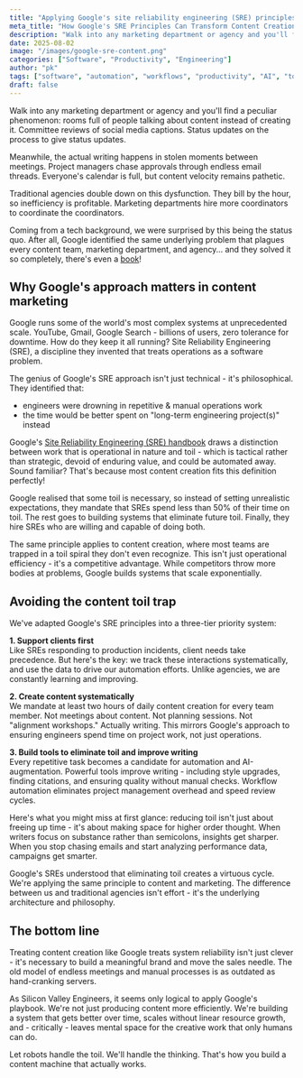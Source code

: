 ```yaml
---
title: "Applying Google's site reliability engineering (SRE) principles to writing & content"
meta_title: "How Google's SRE Principles Can Transform Content Creation"
description: "Walk into any marketing department or agency and you'll find a peculiar phenomenon: rooms full of people talking about content instead of creating it. Coming from a tech background, we were surprised by this being the status quo."
date: 2025-08-02
image: "/images/google-sre-content.png"
categories: ["Software", "Productivity", "Engineering"]
author: "pk"
tags: ["software", "automation", "workflows", "productivity", "AI", "tools", "marketing", "ph"]
draft: false
---
```


Walk into any marketing department or agency and you'll find a peculiar phenomenon: rooms full of people talking about content instead of creating it. Committee reviews of social media captions. Status updates on the process to give status updates.

Meanwhile, the actual writing happens in stolen moments between meetings. Project managers chase approvals through endless email threads. Everyone's calendar is full, but content velocity remains pathetic.

Traditional agencies double down on this dysfunction. They bill by the hour, so inefficiency is profitable. Marketing departments hire more coordinators to coordinate the coordinators. 

Coming from a tech background, we were surprised by this being the status quo. After all, Google identified the same underlying problem that plagues every content team, marketing department, and agency… and they solved it so completely, there's even a [book](https://sre.google/books/)!
 
## Why Google's approach matters in content marketing

Google runs some of the world's most complex systems at unprecedented scale. YouTube, Gmail, Google Search - billions of users, zero tolerance for downtime. How do they keep it all running? Site Reliability Engineering (SRE), a discipline they invented that treats operations as a software problem.

The genius of Google's SRE approach isn't just technical - it's philosophical. They identified that:
- engineers were drowning in repetitive & manual operations work
- the time would be better spent on "long-term engineering project(s)" instead

Google's [Site Reliability Engineering (SRE) handbook](https://sre.google/sre-book/table-of-contents/) draws a distinction between work that is operational in nature and toil - which is tactical rather than strategic, devoid of enduring value, and could be automated away. Sound familiar? That's because most content creation fits this definition perfectly!

Google realised that some toil is necessary, so instead of setting unrealistic expectations, they mandate that SREs spend less than 50% of their time on toil. The rest goes to building systems that eliminate future toil. Finally, they hire SREs who are willing and capable of doing both.

The same principle applies to content creation, where most teams are trapped in a toil spiral they don't even recognize. This isn't just operational efficiency - it's a competitive advantage. While competitors throw more bodies at problems, Google builds systems that scale exponentially.

## Avoiding the content toil trap

We've adapted Google's SRE principles into a three-tier priority system:

**1. Support clients first**  
Like SREs responding to production incidents, client needs take precedence. But here's the key: we track these interactions systematically, and use the data to drive our automation efforts. Unlike agencies, we are constantly learning and improving.

**2. Create content systematically**  
We mandate at least two hours of daily content creation for every team member. Not meetings about content. Not planning sessions. Not "alignment workshops." Actually writing. This mirrors Google's approach to ensuring engineers spend time on project work, not just operations.

**3. Build tools to eliminate toil and improve writing**  
Every repetitive task becomes a candidate for automation and AI-augmentation. Powerful tools improve writing - including style upgrades, finding citations, and ensuring quality without manual checks. Workflow automation eliminates project management overhead and speed review cycles.

Here's what you might miss at first glance: reducing toil isn't just about freeing up time - it's about making space for higher order thought. When writers focus on substance rather than semicolons, insights get sharper. When you stop chasing emails and start analyzing performance data, campaigns get smarter.

Google's SREs understood that eliminating toil creates a virtuous cycle. We're applying the same principle to content and marketing. The difference between us and traditional agencies isn't effort - it's the underlying architecture and philosophy.

## The bottom line

Treating content creation like Google treats system reliability isn't just clever - it's necessary to build a meaningful brand and move the sales needle. The old model of endless meetings and manual processes is as outdated as hand-cranking servers.

As Silicon Valley Engineers, it seems only logical to apply Google's playbook. We're not just producing content more efficiently. We're building a system that gets better over time, scales without linear resource growth, and - critically - leaves mental space for the creative work that only humans can do.

Let robots handle the toil. We'll handle the thinking. That's how you build a content machine that actually works.
